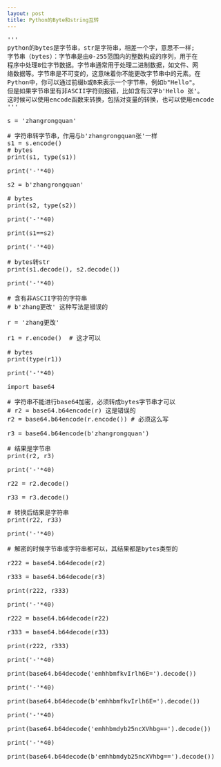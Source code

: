 ```yaml
---
layout: post
title: Python的Byte和string互转
---
```

<pre>
'''
python的bytes是字节串，str是字符串，相差一个字，意思不一样;
字节串（bytes）：字节串是由0-255范围内的整数构成的序列，用于在
程序中处理8位字节数据。字节串通常用于处理二进制数据，如文件、网
络数据等。字节串是不可变的，这意味着你不能更改字节串中的元素。在
Python中，你可以通过前缀b或B来表示一个字节串，例如b"Hello"。
但是如果字节串里有非ASCII字符则报错，比如含有汉字b'Hello 张'。
这时候可以使用encode函数来转换，包括对变量的转换，也可以使用encode
'''

s = 'zhangrongquan'

# 字符串转字节串，作用与b'zhangrongquan张'一样
s1 = s.encode()
# bytes
print(s1, type(s1))

print('-'*40)

s2 = b'zhangrongquan'

# bytes
print(s2, type(s2))

print('-'*40)

print(s1==s2)

print('-'*40)

# bytes转str
print(s1.decode(), s2.decode())

print('-'*40)

# 含有非ASCII字符的字符串
# b'zhang更改' 这种写法是错误的

r = 'zhang更改'

r1 = r.encode()  # 这才可以

# bytes
print(type(r1))

print('-'*40)

import base64

# 字符串不能进行base64加密，必须转成bytes字节串才可以
# r2 = base64.b64encode(r) 这是错误的
r2 = base64.b64encode(r.encode()) # 必须这么写

r3 = base64.b64encode(b'zhangrongquan')

# 结果是字节串
print(r2, r3)

print('-'*40)

r22 = r2.decode()

r33 = r3.decode()

# 转换后结果是字符串
print(r22, r33)

print('-'*40)

# 解密的时候字节串或字符串都可以，其结果都是bytes类型的

r222 = base64.b64decode(r2)

r333 = base64.b64decode(r3)

print(r222, r333)

print('-'*40)

r222 = base64.b64decode(r22)

r333 = base64.b64decode(r33)

print(r222, r333)

print('-'*40)

print(base64.b64decode('emhhbmfkvIrlh6E=').decode())
      
print('-'*40)    

print(base64.b64decode(b'emhhbmfkvIrlh6E=').decode())

print('-'*40)

print(base64.b64decode('emhhbmdyb25ncXVhbg==').decode())

print('-'*40)

print(base64.b64decode(b'emhhbmdyb25ncXVhbg==').decode())
</pre>

